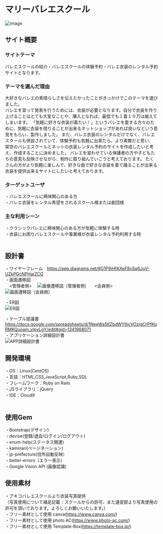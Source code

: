 # マリーバレエスクール
​![image](https://github.com/marina-1205/marie_ballet_school/assets/135565720/665a6b70-1eef-461d-a54a-4499c64166e2.jpg)

## サイト概要

### サイトテーマ
バレエスクールの紹介・バレエスクールの体験予約・バレエ衣装のレンタル予約サイトとなります。<br>

### テーマを選んだ理由
大好きなバレエの素晴らしさを伝えたかったことがきっかけでこのテーマを選びました。<br>
バレエを習って発表を行うためには、衣装が必要となります。自分で衣装を作り上げることはとても大変なことや、購入となれば、最低でも１着１０万は越えてしまいます。
「気軽に好きな衣装が着たい！」というバレエを愛する方々のために、気軽に衣装を借りることが出来るネットショップがあれば良いなという意見をもらい、製作しました。
また、バレエ衣装のレンタルだけでなく、バレエスクールも併設されていて、体験予約も気軽に出来たら、より素敵だと思い、
架空のバレエスクールとネットの衣装レンタル予約のサイトを作成したいと考え、作成することに決めました。
バレエを習わせている保護者の方や子どもたちの意見も反映させながら、制作に取り組んでいこうと考えております。
たくさんの方がより気軽に楽しんで、好きな曲で好きな衣装を着て踊ることが出来る衣装を提供出来るサイトにしたいと考えております。
​
### ターゲットユーザ
・バレエスクールに興味関心のある方<br>
・バレエ衣装をレンタル希望をされるスクール様または劇団様<br>

### 主な利用シーン
・クラシックバレエに興味関心のある方が気軽に体験する時<br>
・衣装にお困りバレエスクールや事業様が衣装レンタル予約利用する時<br>
​
## 設計書
・ワイヤーフレーム　https://app.diagrams.net/#G1P9iHfAXeF8vSq6JuV-UZkPGcNPHarZCG<br>
・画面遷移図<br>
　<管理者側>
　![画像遷移図（管理者側）](https://github.com/marina-1205/marie_ballet_school/assets/135565720/b5f9cc7d-9e19-40ca-8695-2a93f25ea0ea)
　<会員側> 
　![画面遷移図（会員側）](https://github.com/marina-1205/marie_ballet_school/assets/135565720/ad39a021-1b2c-41ee-ab50-77f867581ed7)
 
・ER図<br>
![ER図](https://github.com/marina-1205/marie_ballet_school/assets/135565720/5c933659-ac5b-404c-baed-3552a405a459)

・テーブル提議書　https://docs.google.com/spreadsheets/d/1NeeWa5tIZbdWYIhcVOzigCrPfKqRMKQuoam_vlpvLgY/edit#gid=1341968071<br>
・アプリケーション詳細設計書<br>
![APP詳細設計書](https://github.com/marina-1205/marie_ballet_school/assets/135565720/d09eb204-f1dc-4a1a-9018-7d05c8dbf3cd)

## 開発環境
・OS：Linux(CentOS)<br>
・言語：HTML,CSS,JavaScript,Ruby,SQL<br>
・フレームワーク：Ruby on Rails<br>
・JSライブラリ：jQuery<br>
・IDE：Cloud9<br>
​
## 使用Gem
・Bootstrap(デザイン)<br>
・devise(登録/退会/ログイン/ログアウト)<br>
・enum-help(ステータス関連)<br>
・kaminari(ページネーション)<br>
・jp-prefecture(住所自動反映）<br>
・better-errors（エラー表示）<br>
・Google Vision API (画像認識)<br>

## 使用素材
・アキコバレエスクールより衣装写真提供<br>
（写真使用について補足記載：スクールからの許可、また運営部より写真使用の許可を頂いております。よろしくお願いいたします。）<br>
・フリー素材として使用 canva(https://www.canva.com/)<br>
・フリー素材として使用 photo AC(https://www.photo-ac.com/)<br>
・フリー素材として使用 Template-Box(https://template-box.jp/)
